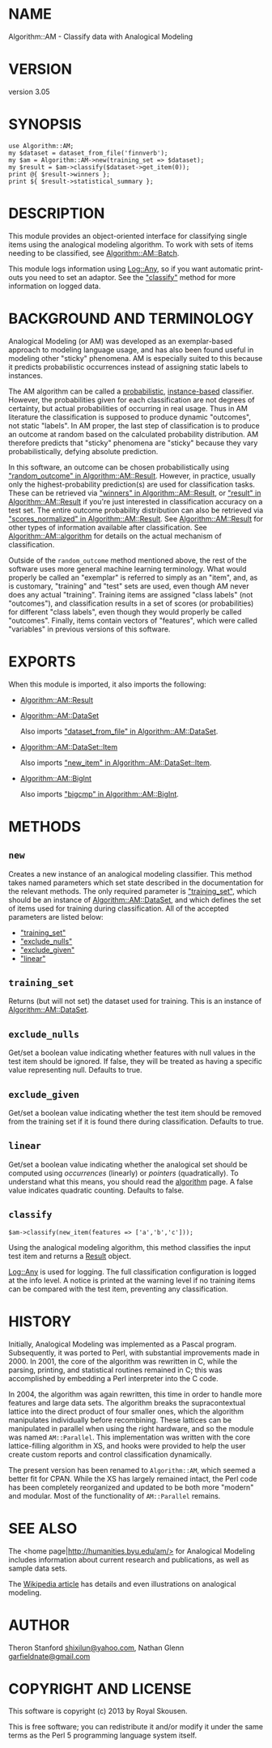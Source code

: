 # NAME

Algorithm::AM - Classify data with Analogical Modeling

# VERSION

version 3.05

# SYNOPSIS

    use Algorithm::AM;
    my $dataset = dataset_from_file('finnverb');
    my $am = Algorithm::AM->new(training_set => $dataset);
    my $result = $am->classify($dataset->get_item(0));
    print @{ $result->winners };
    print ${ $result->statistical_summary };

# DESCRIPTION

This module provides an object-oriented interface for
classifying single items using the analogical modeling algorithm.
To work with sets of items needing to be classified, see
[Algorithm::AM::Batch](https://metacpan.org/pod/Algorithm::AM::Batch).

This module logs information using [Log::Any](https://metacpan.org/pod/Log::Any), so if you
want automatic print-outs you need to set an adaptor. See the
["classify"](#classify) method for more information on logged data.

# BACKGROUND AND TERMINOLOGY

Analogical Modeling (or AM) was developed as an exemplar-based
approach to modeling language usage, and has also been found useful
in modeling other "sticky" phenomena. AM is especially suited to this
because it predicts probabilistic occurrences instead of assigning
static labels to instances.

The AM algorithm can be called a
[probabilistic](http://en.wikipedia.org/wiki/Probabilistic_classification),
[instance-based](http://en.wikipedia.org/wiki/Instance-based_learning)
classifier. However, the probabilities given for each classification
are not degrees of certainty, but actual probabilities of occurring
in real usage. Thus in AM literature the classification is supposed
to produce dynamic "outcomes", not static "labels". In AM proper,
the last step of classification is to produce an
outcome at random based on the calculated probability distribution.
AM therefore predicts that "sticky" phenomena are "sticky"
because they vary probabilistically, defying absolute prediction.

In this software, an outcome can be chosen probabilistically using
["random\_outcome" in Algorithm::AM::Result](https://metacpan.org/pod/Algorithm::AM::Result#random_outcome). However, in practice,
usually only
the highest-probability prediction(s) are used for classification
tasks. These can be retrieved via
["winners" in Algorithm::AM::Result](https://metacpan.org/pod/Algorithm::AM::Result#winners), or ["result" in Algorithm::AM::Result](https://metacpan.org/pod/Algorithm::AM::Result#result)
if you're just interested in classification accuracy on a test set.
The entire outcome probability distribution can also be retrieved via
["scores\_normalized" in Algorithm::AM::Result](https://metacpan.org/pod/Algorithm::AM::Result#scores_normalized). See
[Algorithm::AM::Result](https://metacpan.org/pod/Algorithm::AM::Result) for other types of information available
after classification. See [Algorithm::AM::algorithm](https://metacpan.org/pod/Algorithm::AM::algorithm) for details
on the actual mechanism of classification.

Outside of the `random_outcome` method mentioned above, the rest
of the
software uses more general machine learning terminology. What would
properly be called an "exemplar" is referred to simply as an "item",
and, as is customary, "training" and "test" sets are used, even
though AM never does any actual "training". Training items
are assigned "class labels" (not "outcomes"), and classification
results in a set of scores (or probabilities) for different "class
labels", even though they would properly be called "outcomes".
Finally, items contain vectors of "features", which were called
"variables" in previous versions of this software.

# EXPORTS

When this module is imported, it also imports the following:

- [Algorithm::AM::Result](https://metacpan.org/pod/Algorithm::AM::Result)
- [Algorithm::AM::DataSet](https://metacpan.org/pod/Algorithm::AM::DataSet)

    Also imports ["dataset\_from\_file" in Algorithm::AM::DataSet](https://metacpan.org/pod/Algorithm::AM::DataSet#dataset_from_file).

- [Algorithm::AM::DataSet::Item](https://metacpan.org/pod/Algorithm::AM::DataSet::Item)

    Also imports ["new\_item" in Algorithm::AM::DataSet::Item](https://metacpan.org/pod/Algorithm::AM::DataSet::Item#new_item).

- [Algorithm::AM::BigInt](https://metacpan.org/pod/Algorithm::AM::BigInt)

    Also imports ["bigcmp" in Algorithm::AM::BigInt](https://metacpan.org/pod/Algorithm::AM::BigInt#bigcmp).

# METHODS

## `new`

Creates a new instance of an analogical modeling classifier. This
method takes named parameters which set state described in the
documentation for the relevant methods. The only required parameter
is ["training\_set"](#training_set), which should be an instance of
[Algorithm::AM::DataSet](https://metacpan.org/pod/Algorithm::AM::DataSet), and which defines the set of items used
for training during classification. All of the accepted parameters
are listed below:

- ["training\_set"](#training_set)
- ["exclude\_nulls"](#exclude_nulls)
- ["exclude\_given"](#exclude_given)
- ["linear"](#linear)

## `training_set`

Returns (but will not set) the dataset used for training. This is
an instance of [Algorithm::AM::DataSet](https://metacpan.org/pod/Algorithm::AM::DataSet).

## `exclude_nulls`

Get/set a boolean value indicating whether features with null
values in the test item should be ignored. If false, they will be
treated as having a specific value representing null.
Defaults to true.

## `exclude_given`

Get/set a boolean value indicating whether the test item should be
removed from the training set if it is found there during
classification. Defaults to true.

## `linear`

Get/set a boolean value indicating whether the analogical set should
be computed using _occurrences_ (linearly) or _pointers_
(quadratically). To understand what this means, you should read the
[algorithm](https://metacpan.org/pod/Algorithm::AM::algorithm) page. A false value indicates
quadratic counting. Defaults to false.

## `classify`

    $am->classify(new_item(features => ['a','b','c']));

Using the analogical modeling algorithm, this method classifies
the input test item and returns a [Result](https://metacpan.org/pod/Algorithm::AM::Result)
object.

[Log::Any](https://metacpan.org/pod/Log::Any) is used for logging. The full classification configuration
is logged at the info level. A notice is printed at the warning
level if no training items can be compared with the test item,
preventing any classification.

# HISTORY

Initially, Analogical Modeling was implemented as a Pascal program.
Subsequently, it was ported to Perl, with substantial improvements
made in 2000. In 2001, the core of the algorithm was rewritten in C,
while the parsing, printing, and statistical routines remained in C;
this was accomplished by embedding a Perl interpreter into the C code.

In 2004, the algorithm was again rewritten, this time in order to
handle more features and large data sets. The algorithm breaks the
supracontextual lattice into the direct product of four smaller ones,
which the algorithm manipulates individually before recombining.
These lattices can be manipulated in parallel when using the right
hardware, and so the module was named `AM::Parallel`. This
implementation was written with the core lattice-filling algorithm in
XS, and hooks were provided to help the user create custom reports
and control classification dynamically.

The present version has been renamed to `Algorithm::AM`, which seemed
a better fit for CPAN. While the XS has largely remained intact, the
Perl code has been completely reorganized and updated to be both more
"modern" and modular. Most of the functionality of `AM::Parallel`
remains.

# SEE ALSO

The <home page|http://humanities.byu.edu/am/> for Analogical Modeling
includes information about current research and publications, as well as
sample data sets.

The [Wikipedia article](http://en.wikipedia.org/wiki/Analogical_modeling)
has details and even illustrations on analogical modeling.

# AUTHOR

Theron Stanford <shixilun@yahoo.com>, Nathan Glenn <garfieldnate@gmail.com>

# COPYRIGHT AND LICENSE

This software is copyright (c) 2013 by Royal Skousen.

This is free software; you can redistribute it and/or modify it under
the same terms as the Perl 5 programming language system itself.

